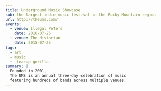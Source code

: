 ```yaml
---
title: Underground Music Showcase
sub: the largest indie music festival in the Rocky Mountain region
url: http://theums.com/
events:
  - venue: Illegal Pete's
    date: 2016-07-25
  - venue: The Historian
    date: 2015-07-25
tags:
  - art
  - music
  - _teacup gorilla
summary: |
  Founded in 2001,
  The UMS is an annual three-day celebration of music
  featuring hundreds of bands across multiple venues.
---
```

